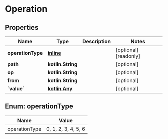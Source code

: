 
# Operation

## Properties
| Name | Type | Description | Notes |
| ------------ | ------------- | ------------- | ------------- |
| **operationType** | [**inline**](#OperationType) |  |  [optional] [readonly] |
| **path** | **kotlin.String** |  |  [optional] |
| **op** | **kotlin.String** |  |  [optional] |
| **from** | **kotlin.String** |  |  [optional] |
| **&#x60;value&#x60;** | [**kotlin.Any**](.md) |  |  [optional] |


<a id="OperationType"></a>
## Enum: operationType
| Name | Value |
| ---- | ----- |
| operationType | 0, 1, 2, 3, 4, 5, 6 |



